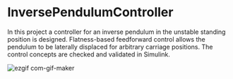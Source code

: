 # InversePendulumController
In this project a controller for an inverse pendulum in the unstable standing position is designed. Flatness-based feedforward control allows the pendulum to be laterally displaced for arbitrary carriage positions. The control concepts are checked and validated in Simulink.

![ezgif com-gif-maker](https://user-images.githubusercontent.com/63397065/155290365-cc00202d-9a51-40d3-9783-0354b213930b.gif)


